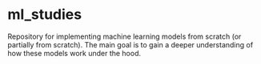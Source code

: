 # ml_studies
Repository for implementing machine learning models from scratch (or partially from scratch).
The main goal is to gain a deeper understanding of how these models work under the hood.
